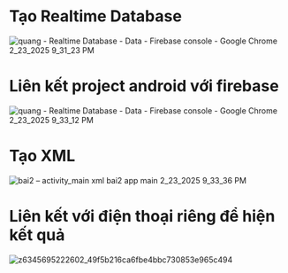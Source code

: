 # Tạo Realtime Database
![quang - Realtime Database - Data - Firebase console - Google Chrome 2_23_2025 9_31_23 PM](https://github.com/user-attachments/assets/ebbe02ab-ebc1-4e07-9da1-e142aa96d5e3)
# Liên kết project android với firebase
![quang - Realtime Database - Data - Firebase console - Google Chrome 2_23_2025 9_33_12 PM](https://github.com/user-attachments/assets/a12b6b51-58f7-46e5-9b61-a0fe4a1b903a)
# Tạo XML
![bai2 – activity_main xml  bai2 app main  2_23_2025 9_33_36 PM](https://github.com/user-attachments/assets/078ddd99-a59a-4b44-b285-e82b9b80d5c6)
# Liên kết với điện thoại riêng để hiện kết quả 
![z6345695222602_49f5b216ca6fbe4bbc730853e965c494](https://github.com/user-attachments/assets/823310fc-37a6-4b3e-9a62-e6829064062d)

